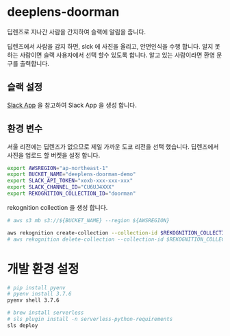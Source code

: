 # deeplens-doorman

딥렌즈로 지나간 사람을 간지하여 슬랙에 알림을 줍니다.

딥렌즈에서 사람을 감지 하면, slck 에 사진을 올리고, 안면인식을 수행 합니다.
알지 못하는 사람이면 슬랙 사용자에서 선택 할수 있도록 합니다.
알고 있는 사람이라면 환영 문구를 출력합니다.

## 슬랙 설정

[Slack App](./README-slack.md) 을 참고하여 Slack App 을 생성 합니다.

## 환경 변수

서울 리전에는 딥렌즈가 없으므로 제일 가까운 도쿄 리전을 선택 했습니다.
딥렌즈에서 사진을 업로드 할 버켓을 설정 합니다.

```bash
export AWSREGION="ap-northeast-1"
export BUCKET_NAME="deeplens-doorman-demo"
export SLACK_API_TOKEN="xoxb-xxx-xxx-xxx"
export SLACK_CHANNEL_ID="CU6UJ4XXX"
export REKOGNITION_COLLECTION_ID="doorman"
```

rekognition collection 을 생성 합니다.

```bash
# aws s3 mb s3://${BUCKET_NAME} --region ${AWSREGION}

aws rekognition create-collection --collection-id $REKOGNITION_COLLECTION_ID --region $AWSREGION
# aws rekognition delete-collection --collection-id $REKOGNITION_COLLECTION_ID --region $AWSREGION
```

# 개발 환경 설정

```bash
# pip install pyenv
# pyenv install 3.7.6
pyenv shell 3.7.6

# brew install serverless
# sls plugin install -n serverless-python-requirements
sls deploy
```
